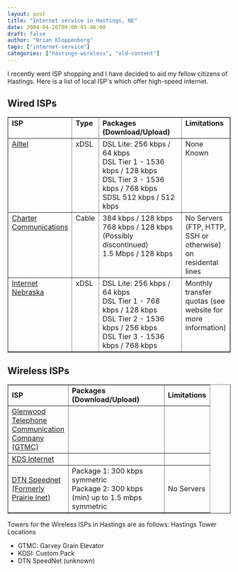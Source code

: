 ```yaml
---
layout: post
title: "Internet service in Hastings, NE"
date: 2004-04-26T00:00:01-06:00
draft: false
author: "Brian Kloppenborg"
tags: ["internet-service"]
categories: ["hastings-wireless", "old-content"]
---
```


I recently went ISP shopping and I have decided 
to aid my fellow citizens of Hastings. Here is a list of local ISP's which offer 
high-speed internet.

## Wired ISPs

<table border="1" class="bodytext" width="100%">
  <tr align="left" valign="top">
    <td width="50"><strong>ISP</strong></td>
    <td width="35"><strong>Type</strong></td>
    <td width="200"><strong>Packages (Download/Upload)</strong></td>
    <td><strong>Limitations</strong></td>
  </tr>
  <tr align="left" valign="top">
    <td><a href="http://www.alltel.net/">Alltel</a></td>
    <td>xDSL</td>
    <td>DSL Lite: 256 kbps / 64 kbps<br/>
      DSL Tier 1 - 1536 kbps / 128 kbps <br/>
      DSL Tier 3 - 1536 kbps / 768 kbps <br/>
      SDSL 512 kbps / 512 kbps<br/>
    </td>
    <td>None Known</td>
  </tr>
  <tr align="left" valign="top">
    <td><a href="http://www.charter.net/">Charter Communications</a></td>
    <td>Cable</td>
    <td>384 kbps / 128 kbps<br/>
      768 kbps / 128 kbps (Possibly discontinued)<br/>
      1.5 Mbps / 128 kbps<br/> 
    </td>
    <td>No Servers (FTP, HTTP, SSH or otherwise) on residental lines</td>
  </tr>
  <tr align="left" valign="top">
    <td><a href="http://www.inebraska.com/">Internet Nebraska</a></td>
    <td>xDSL<br/> </td>
    <td>DSL Lite: 256 kbps / 64 kbps<br/>
      DSL Tier 1 - 768 kbps / 128 kbps <br/>
      DSL Tier 2 - 1536 kbps / 256 kbps <br/>
      DSL Tier 3 - 1536 kbps / 768 kbps 
      &nbsp;
    </td>
    <td>Monthly transfer quotas (see website for more information)</td>
  </tr>
</table>

## Wireless ISPs

<table border="1" class="bodytext" width="100%">
  <tr>
    <td width="50"><strong>ISP</strong></td>
    <td width="200"><strong>Packages (Download/Upload)</strong></td>
    <td><strong>Limitations</strong></td>
  </tr>
  <tr>
    <td><a href="http://www.gtmc.net/">Glenwood Telephone Communication Company 
      (GTMC)</a>
    </td>
    <td>&nbsp;</td>
    <td>&nbsp;</td>
  </tr>
  <tr>
    <td><a href="http://www.kdsi.net/">KDS Internet</a></td>
    <td>&nbsp;</td>
    <td>&nbsp;</td>
  </tr>
  <tr>
    <td><a href="http://www.dtnspeed.net/">DTN Speednet (Formerly Prairie Inet)</a></td>
    <td>Package 1: 300 kbps symmetric<br/>
      Package 2: 300 kbps (min) up to 1.5 mbps symmetric
    </td>
    <td>No Servers</td>
  </tr>
</table>

Towers for the Wireless ISPs in Hastings are as follows:
Hastings Tower Locations

* GTMC: Garvey Grain Elevator
* KDSI: Custom Pack
* DTN SpeedNet (unknown)

